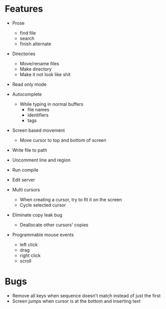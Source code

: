 # Features
* Prose
  - find file
  - search
  - finish alternate

* Directories
  - Move/rename files
  - Make directory
  - Make it not look like shit

* Read only mode

* Autocomplete
  - While typing in normal buffers
    + file names
    + identifiers
    + tags

* Screen based movement
  - Move cursor to top and bottom of screen

* Write file to path
* Uncomment line and region
* Run compile
* Edit server

* Multi cursors
  - When creating a cursor, try to fit it on the screen
  - Cycle selected cursor

* Eliminate copy leak bug
  - Deallocate other cursors' copies

* Programmable mouse events
  - left click
  - drag
  - right click
  - scroll

# Bugs
* Remove all keys when sequence doesn't match instead of just the first
* Screen jumps when cursor is at the bottom and inserting text

